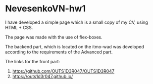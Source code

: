 # NevesenkoVN-hw1

I have developed a simple page which is a small copy of my CV, using HTML + CSS.

The page was made with the use of flex-boxes.

The backend part, which is located on the itmo-wad was developed according to the requirements of the Advanced part.

The links for the front part:

1) https://github.com/OUTS1D3R047/OUTS1D3R047
2) https://outs1d3r047.github.io/
